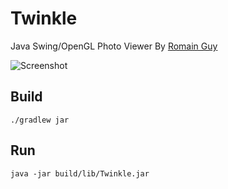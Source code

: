 # Twinkle

Java Swing/OpenGL Photo Viewer By [Romain Guy](https://www.curious-creature.com/)

![Screenshot](https://tonykwok.github.io/assets/images/twinkle.png)

## Build

    ./gradlew jar

## Run

    java -jar build/lib/Twinkle.jar